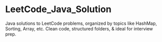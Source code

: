 # LeetCode_Java_Solution
Java solutions to LeetCode problems, organized by topics like HashMap, Sorting, Array, etc. Clean code, structured folders, &amp; ideal for interview prep.

